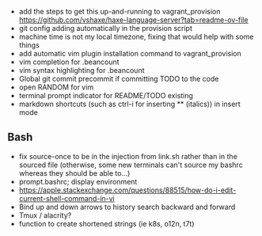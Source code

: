 - add the steps to get this up-and-running to vagrant_provision
  https://github.com/vshaxe/haxe-language-server?tab=readme-ov-file
- git config adding automatically in the provision script
- machine time is not my local timezone, fixing that would help with some things
- add automatic vim plugin installation command to vagrant_provision
- vim completion for .beancount
- vim syntax highlighting for .beancount
- Global git commit precommit if committing TODO to the code
- open RANDOM for vim
- terminal prompt indicator for README/TODO existing
- markdown shortcuts (such as ctrl-i for inserting ** (italics)) in insert mode

## Bash

- fix source-once to be in the injection from link.sh rather than in the sourced
  file (otherwise, some new terminals can't source my bashrc whereas they should
  be able to...)
- prompt.bashrc; display environment
- https://apple.stackexchange.com/questions/88515/how-do-i-edit-current-shell-command-in-vi
- Bind up and down arrows to history search backward and forward
- Tmux / alacrity?
- function to create shortened strings (ie k8s, o12n, t7t)
